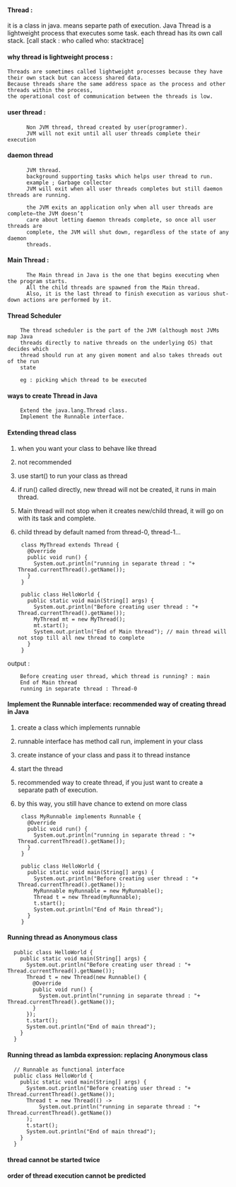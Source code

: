 #### Thread : 

  it is a class in java.
  means separte path of execution.
  Java Thread is a lightweight process that executes some task.
  each thread has its own call stack. [call stack : who called who: stacktrace]
   
#### why thread is lightweight process : 

    Threads are sometimes called lightweight processes because they have their own stack but can access shared data. 
    Because threads share the same address space as the process and other threads within the process, 
    the operational cost of communication between the threads is low. 

#### user thread : 

          Non JVM thread, thread created by user(programmer).
          JVM will not exit until all user threads complete their execution

#### daemon thread

          JVM thread. 
          background supporting tasks which helps user thread to run.
          example ; Garbage collector
          JVM will exit when all user threads completes but still daemon threads are running.
          
          the JVM exits an application only when all user threads are complete—the JVM doesn’t
          care about letting daemon threads complete, so once all user threads are
          complete, the JVM will shut down, regardless of the state of any daemon
          threads.

#### Main Thread : 

          The Main thread in Java is the one that begins executing when the program starts. 
          All the child threads are spawned from the Main thread. 
          Also, it is the last thread to finish execution as various shut-down actions are performed by it.

#### Thread Scheduler

        The thread scheduler is the part of the JVM (although most JVMs map Java
        threads directly to native threads on the underlying OS) that decides which
        thread should run at any given moment and also takes threads out of the run
        state

        eg : picking which thread to be executed

#### ways to create Thread in Java

        Extend the java.lang.Thread class.
        Implement the Runnable interface.


#### Extending thread class
        
1. when you want your class to behave like thread
2. not recommended
3. use start() to run your class as thread
4. if run() called directly, new thread will not be created, it runs in main thread.
5. Main thread will not stop when it creates new/child thread, it will go on with its task and complete.
6. child thread by default named from thread-0, thread-1...

        class MyThread extends Thread {
          @Override
          public void run() {           
            System.out.println("running in separate thread : "+ Thread.currentThread().getName());
          }
        }

        public class HelloWorld {
          public static void main(String[] args) {
            System.out.println("Before creating user thread : "+ Thread.currentThread().getName());
            MyThread mt = new MyThread();
            mt.start();		
            System.out.println("End of Main thread"); // main thread will not stop till all new thread to complete
          }
        }

output : 

        Before creating user thread, which thread is running? : main
        End of Main thread
        running in separate thread : Thread-0


#### Implement the Runnable interface: recommended way of creating thread in Java


1. create a class which implements runnable
2. runnable interface has method call run, implement in your class
3. create instance of your class and pass it to thread instance
4. start the thread
5. recommended way to create thread, if you just want to create a separate path of execution.
6. by this way, you still have chance to extend on more class


        class MyRunnable implements Runnable {
          @Override
          public void run() {
            System.out.println("running in separate thread : "+ Thread.currentThread().getName());
          }
        }

        public class HelloWorld {
          public static void main(String[] args) {
            System.out.println("Before creating user thread : "+ Thread.currentThread().getName());
            MyRunnable myRunnable = new MyRunnable();
            Thread t = new Thread(myRunnable);
            t.start();
            System.out.println("End of Main thread");
          }
        }


#### Running thread as Anonymous class

      public class HelloWorld {
        public static void main(String[] args) {
          System.out.println("Before creating user thread : "+ Thread.currentThread().getName());
          Thread t = new Thread(new Runnable() {			
            @Override
            public void run() {
              System.out.println("running in separate thread : "+ Thread.currentThread().getName());				
            }
          });
          t.start();
          System.out.println("End of main thread");
        }
      }


#### Running thread as lambda expression: replacing Anonymous class


      // Runnable as functional interface
      public class HelloWorld {
        public static void main(String[] args) {
          System.out.println("Before creating user thread : "+ Thread.currentThread().getName());
          Thread t = new Thread(() -> 
              System.out.println("running in separate thread : "+ Thread.currentThread().getName())					
          );
          t.start();
          System.out.println("End of main thread");
        }
      }


#### thread cannot be started twice
#### order of thread execution cannot be predicted
